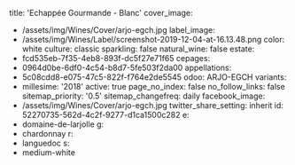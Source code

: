 title: 'Echappée Gourmande - Blanc'
cover_image:
  - /assets/img/Wines/Cover/arjo-egch.jpg
label_image:
  - /assets/img/Wines/Label/screenshot-2019-12-04-at-16.13.48.png
color: white
culture: classic
sparkling: false
natural_wine: false
estate:
  - fcd535eb-7f35-4eb8-893f-dc5f27e71f65
cepages:
  - 0964d0be-6df0-4c54-b8d7-5fe503f2da00
appellations:
  - 5c08cdd8-e075-47c5-822f-f764e2de5545
odoo: ARJO-EGCH
variants:
  -
    millesime: '2018'
    active: true
page_no_index: false
no_follow_links: false
sitemap_priority: '0.5'
sitemap_changefreq: daily
facebook_image:
  - /assets/img/Wines/Cover/arjo-egch.jpg
twitter_share_setting: inherit
id: 52270735-562d-4c2f-9277-d1ca1500c282
e:
  - domaine-de-larjolle
g:
  - chardonnay
r:
  - languedoc
s:
  - medium-white
